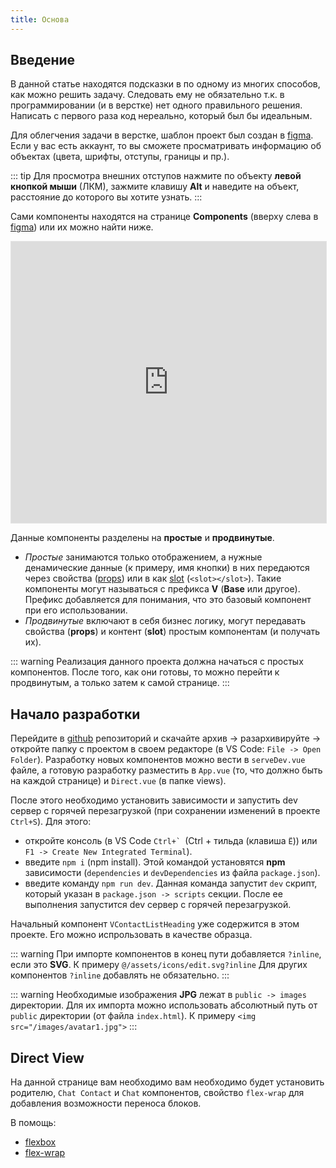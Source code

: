 ```yaml
---
title: Основа
---
```

## Введение

В данной статье находятся подсказки в по одному из многих способов, как можно решить задачу. Следовать ему не обязательно т.к. в программировании (и в верстке) нет одного правильного решения. Написать с первого раза код нереально, который был бы идеальным. 

Для облегчения задачи в верстке, шаблон проект был создан в [figma](https://www.figma.com/file/Cr5ltThZU1skT1uGNnxksv/training-100ballovgram-template?node-id=215%3A128). Если у вас есть аккаунт, то вы сможете просматривать информацию об объектах (цвета, шрифты, отступы, границы и пр.). 

::: tip
Для просмотра внешних отступов нажмите по объекту **левой кнопкой мыши** (ЛКМ), зажмите клавишу **Alt** и наведите на объект, расстояние до которого вы хотите узнать. 
:::

Сами компоненты находятся на странице **Components** (вверху слева в [figma](https://www.figma.com/file/Cr5ltThZU1skT1uGNnxksv/training-100ballovgram-template?node-id=215%3A128)) или их можно найти ниже.

<iframe style="border: 1px solid rgba(0, 0, 0, 0.1);" width="100%" height="450" src="https://www.figma.com/embed?embed_host=share&url=https%3A%2F%2Fwww.figma.com%2Ffile%2FCr5ltThZU1skT1uGNnxksv%2Ftraining-100ballovgram-template%3Fnode-id%3D215%253A128" allowfullscreen></iframe>

Данные компоненты разделены на **простые** и **продвинутые**. 
- *Простые* занимаются только отображением, а нужные денамические данные (к примеру, имя кнопки) в них передаются через свойства ([props](https://ru.vuejs.org/v2/guide/components-props.html)) или в как [slot](https://ru.vuejs.org/v2/guide/components-slots.html) (```<slot></slot>```). Такие компоненты могут называться с префикса **V** (**Base** или другое). Префикс добавляется для понимания, что это базовый компонент при его использовании.
- *Продвинутые* включают в себя бизнес логику, могут передавать свойства (**props**) и контент (**slot**) простым компонентам (и получать их).

::: warning
Реализация данного проекта должна начаться с простых компонентов. После того, как они готовы, то можно перейти к продвинутым, а только затем к самой странице.
:::

## Начало разработки

Перейдите в [github](https://github.com/ChristmasCookie/100ballovgram) репозиторий и скачайте архив -> разархивируйте -> откройте папку с проектом в своем редакторе (в VS Code: `File -> Open Folder`).
Разработку новых компонентов можно вести в `serveDev.vue` файле, а готовую разработку разместить в `App.vue` (то, что должно быть на каждой странице) и `Direct.vue` (в папке views).

После этого необходимо установить зависимости и запустить dev сервер с горячей перезагрузкой (при сохранении изменений в проекте `Ctrl+S`). Для этого:
  - откройте консоль (в VS Code ```Ctrl+` ```(Ctrl + тильда (клавиша `Ё`)) или `F1 -> Create New Integrated Terminal`).
  - введите `npm i` (npm install). Этой командой установятся **npm** зависимости (`dependencies` и `devDependencies` из файла `package.json`).
  - введите команду `npm run dev`. Данная команда запустит `dev` скрипт, который указан в `package.json -> scripts` секции. После ее выполнения запустится dev сервер с горячей перезагрузкой.

Начальный компонент `VContactListHeading` уже содержится в этом проекте. Его можно испрользовать в качестве образца.

::: warning
При импорте компонентов в конец пути добавляется `?inline`, если это **SVG**. К примеру `@/assets/icons/edit.svg?inline` Для других компонентов `?inline` добавлять не обязательно.
:::

::: warning
Необходимые изображения **JPG** лежат в `public -> images` директории. Для их импорта можно использовать абсолютный путь от `public` директории (от файла `index.html`). К примеру `<img src="/images/avatar1.jpg">` 
:::

## Direct View

На данной странице вам необходимо вам необходимо будет установить родителю, `Chat Contact` и `Chat` компонентов, свойство `flex-wrap` для добавления возможности переноса блоков.

В помощь:
- [flexbox](https://developer.mozilla.org/ru/docs/Learn/CSS/CSS_layout/Flexbox)
- [flex-wrap](https://developer.mozilla.org/ru/docs/Web/CSS/flex-wrap)
